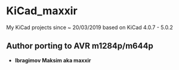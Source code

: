 # KiCad_maxxir
My KiCad projects since ~ 20/03/2019 based on KiCad 4.0.7 - 5.0.2 

## Author porting to AVR m1284p/m644p
* **Ibragimov Maksim aka maxxir**
